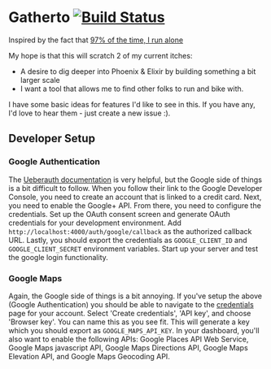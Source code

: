 # Gatherto [![Build Status](https://travis-ci.org/daveshah/gatherto.svg?branch=master)](https://travis-ci.org/daveshah/gatherto)

Inspired by the fact that [97% of the time, I run alone](http://goo.gl/KP8uIO)

My hope is that this will scratch 2 of my current itches:  
- A desire to dig deeper into Phoenix & Elixir by building something a bit larger scale  
- I want a tool that allows me to find other folks to run and bike with.  


I have some basic ideas for features I'd like to see in this. If you have any, I'd love to hear them - just create a new issue :).  

## Developer Setup
### Google Authentication
The [Ueberauth documentation](https://hexdocs.pm/ueberauth_google/extra-readme.html) is very helpful,
but the Google side of things is a bit difficult to follow. When you follow their link to the Google Developer Console, you need to create an account that is linked to a credit card. Next, you need to enable the Google+ API. From there, you need to configure the credentials. Set up the OAuth consent screen and generate OAuth credentials for your development environment. Add `http://localhost:4000/auth/google/callback` as the authorized callback URL. Lastly, you should export the credentials as `GOOGLE_CLIENT_ID` and `GOOGLE_CLIENT_SECRET` environment variables. Start up your server and test the google login functionality.

### Google Maps
Again, the Google side of things is a bit annoying. If you've setup the above (Google Authentication) you should be able to navigate to the [credentials](https://console.developers.google.com/apis/credentials) page for your account. Select 'Create credentials', 'API key', and choose 'Browser key'. You can name this as you see fit. This will generate a key which you should export as `GOOGLE_MAPS_API_KEY`. In your dashboard, you'll also want to enable the following APIs: Google Places API Web Service, Google Maps javascript API, Google Maps Directions API, Google Maps Elevation API, and Google Maps Geocoding API.

